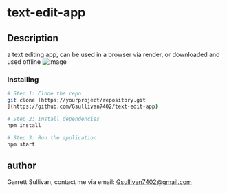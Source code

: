 # text-edit-app

## Description
a text editing app, can be used in a browser via render, or downloaded and used offline 
![image](https://github.com/Gsullivan7402/text-edit-app/assets/148910146/9714f82f-6982-4e9e-9bf0-2863f8499bc5)


### Installing

```bash
# Step 1: Clone the repo
git clone [https://yourproject/repository.git
](https://github.com/Gsullivan7402/text-edit-app)

# Step 2: Install dependencies
npm install

# Step 3: Run the application
npm start
```

## author 
Garrett Sullivan, contact me via email: Gsullivan7402@gmail.com
